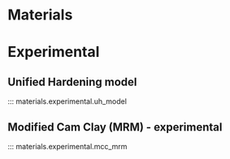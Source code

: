# Materials


# Experimental


## Unified Hardening model

::: materials.experimental.uh_model


## Modified Cam Clay (MRM) - experimental
::: materials.experimental.mcc_mrm
